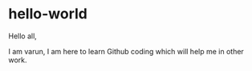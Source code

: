 # hello-world

Hello all,

I am varun, I am here to learn Github coding which will help me in other work.
